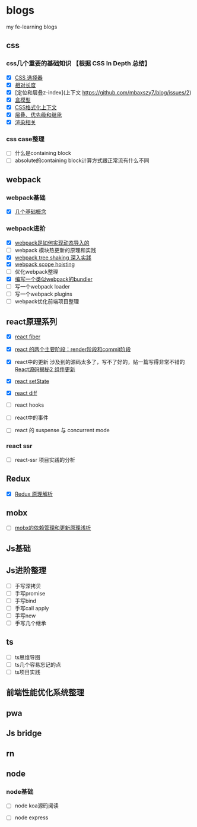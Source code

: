 # blogs
my fe-learning blogs

## css
### css几个重要的基础知识 【根据 CSS In Depth 总结】
- [x] [CSS 选择器](https://github.com/mbaxszy7/blog/issues/5)
- [x] [相对长度](https://github.com/mbaxszy7/blog/issues/6)
- [x] [定位和层叠z-index](上下文 https://github.com/mbaxszy7/blog/issues/2)
- [x] [盒模型](https://github.com/mbaxszy7/blog/issues/3)
- [x] [CSS格式化上下文](https://github.com/mbaxszy7/blog/issues/4)
- [x] [层叠、优先级和继承](https://github.com/mbaxszy7/blog/issues/7)
- [x] [渲染相关](https://github.com/mbaxszy7/blog/issues/8)
### css case整理
- [ ] 什么是containing block
- [ ] absolute的containing block计算方式跟正常流有什么不同

## webpack
### webpack基础
- [x] [几个基础概念](https://github.com/mbaxszy7/blog/issues/12)
### webpack进阶
- [x] [webpack是如何实现动态导入的](https://github.com/mbaxszy7/blog/issues/1)
- [ ] webpack 模块热更新的原理和实践
- [x] [webpack tree shaking 深入实践](https://github.com/mbaxszy7/blog/issues/9)
- [x] [webpack scope hoisting](https://github.com/mbaxszy7/blog/issues/10)
- [ ] 优化webpack整理
- [x] [编写一个类似webpack的bundler](https://github.com/mbaxszy7/blog/issues/13)
- [ ] 写一个webpack loader
- [ ] 写一个webpack plugins
- [ ] webpack优化前端项目整理

## react原理系列
- [x] [react fiber](https://github.com/mbaxszy7/blog/issues/14)
- [x] [react 的两个主要阶段：render阶段和commit阶段](https://github.com/mbaxszy7/blog/issues/16)
- [x] react中的更新 涉及到的源码太多了，写不了好的，贴一篇写得非常不错的 [React源码揭秘2 组件更新](https://juejin.im/post/5eb9030b6fb9a043333c6071#heading-10)

- [x] [react setState](https://github.com/mbaxszy7/blog/issues/15)
- [x] [react diff](https://github.com/mbaxszy7/blog/issues/17)

- [ ] react hooks
- [ ] react中的事件
- [ ] react 的 suspense 与 concurrent mode

### react ssr
- [ ] react-ssr 项目实践的分析

## Redux
- [x] [Redux 原理解析](https://github.com/mbaxszy7/blog/issues/18)

## mobx
- [ ] [mobx的依赖管理和更新原理浅析](https://github.com/mbaxszy7/blog/issues/20)

## Js基础

## Js进阶整理
- [ ] 手写深拷贝
- [ ] 手写promise
- [ ] 手写bind
- [ ] 手写call apply
- [ ] 手写new
- [ ] 手写几个继承

## ts
- [ ] ts思维导图
- [ ] ts几个容易忘记的点
- [ ] ts项目实践

## 前端性能优化系统整理

## pwa

## Js bridge

## rn

## node
### node基础
- [ ] node koa源码阅读
- [ ] node express







